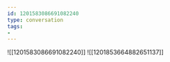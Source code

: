 ```yaml
---
id: 1201583086691082240
type: conversation
tags:
- 
---
```

![[1201583086691082240]]
![[1201853664882651137]]

